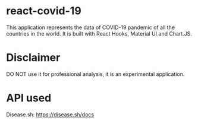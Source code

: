 # react-covid-19
This application represents the data of COVID-19 pandemic of all the countries in the world. It is built with React Hooks, Material UI and Chart.JS.

# Disclaimer
DO NOT use it for professional analysis, it is an experimental application.

# API used
Disease.sh: https://disease.sh/docs
